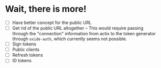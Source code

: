 # Wait, there is more!

* [ ] Have better concept for the public URL
* [ ] Get rid of the public URL altogether – This would require passing through the "connection" information from actix
  to the token generator through `oxide-auth`, which currently seems not possible.
* [ ] Sign tokens
* [ ] Public clients
* [ ] Refresh tokens
* [ ] ID tokens
